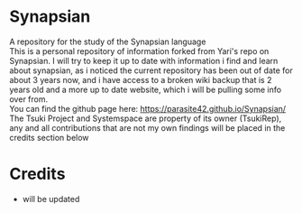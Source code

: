 # Synapsian
A repository for the study of the Synapsian language<br />
This is a personal repository of information forked from Yari's repo on Synapsian. I will try to keep it up to date with information i find and learn about synapsian, as i noticed the current repository has been out of date for about 3 years now, and i have access to a broken wiki backup that is 2 years old and a more up to date website, which i will be pulling some info over from. <br />
You can find the github page here: https://parasite42.github.io/Synapsian/ <br />
The Tsuki Project and Systemspace are property of its owner (TsukiRep), any and all contributions that are not my own findings will be placed in the credits section below<br />
# Credits
<ul>
  <li>will be updated</li>
<ul>
